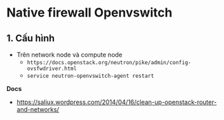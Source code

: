 # Native firewall Openvswitch 
## 1. Cấu hình
- Trên network node và compute node
  - `https://docs.openstack.org/neutron/pike/admin/config-ovsfwdriver.html`
  - `service neutron-openvswitch-agent restart`

__Docs__
- https://saliux.wordpress.com/2014/04/16/clean-up-openstack-router-and-networks/